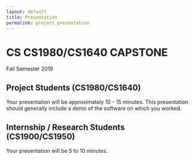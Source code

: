 ```yaml
---
layout: default
title: Presentation
permalink: project_presentation
---
```


# CS CS1980/CS1640 CAPSTONE
Fall Semester 2019

## Project Students (CS1980/CS1640)

Your presentation will be approximately 10 - 15 minutes.   This presentation should generally include a demo of the software on which you worked.

## Internship / Research Students (CS1900/CS1950)

Your presentation will be 5 to 10 minutes.
